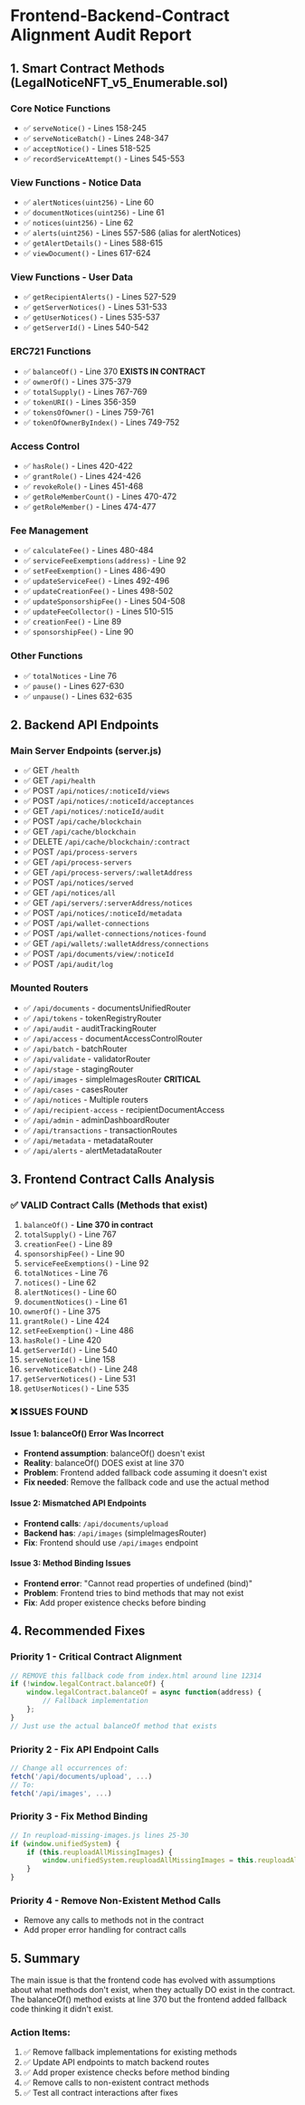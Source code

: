 # Frontend-Backend-Contract Alignment Audit Report

## 1. Smart Contract Methods (LegalNoticeNFT_v5_Enumerable.sol)

### Core Notice Functions
- ✅ `serveNotice()` - Lines 158-245
- ✅ `serveNoticeBatch()` - Lines 248-347
- ✅ `acceptNotice()` - Lines 518-525
- ✅ `recordServiceAttempt()` - Lines 545-553

### View Functions - Notice Data
- ✅ `alertNotices(uint256)` - Line 60
- ✅ `documentNotices(uint256)` - Line 61
- ✅ `notices(uint256)` - Line 62
- ✅ `alerts(uint256)` - Lines 557-586 (alias for alertNotices)
- ✅ `getAlertDetails()` - Lines 588-615
- ✅ `viewDocument()` - Lines 617-624

### View Functions - User Data
- ✅ `getRecipientAlerts()` - Lines 527-529
- ✅ `getServerNotices()` - Lines 531-533
- ✅ `getUserNotices()` - Lines 535-537
- ✅ `getServerId()` - Lines 540-542

### ERC721 Functions
- ✅ `balanceOf()` - Line 370 **EXISTS IN CONTRACT**
- ✅ `ownerOf()` - Lines 375-379
- ✅ `totalSupply()` - Lines 767-769
- ✅ `tokenURI()` - Lines 356-359
- ✅ `tokensOfOwner()` - Lines 759-761
- ✅ `tokenOfOwnerByIndex()` - Lines 749-752

### Access Control
- ✅ `hasRole()` - Lines 420-422
- ✅ `grantRole()` - Lines 424-426
- ✅ `revokeRole()` - Lines 451-468
- ✅ `getRoleMemberCount()` - Lines 470-472
- ✅ `getRoleMember()` - Lines 474-477

### Fee Management
- ✅ `calculateFee()` - Lines 480-484
- ✅ `serviceFeeExemptions(address)` - Line 92
- ✅ `setFeeExemption()` - Lines 486-490
- ✅ `updateServiceFee()` - Lines 492-496
- ✅ `updateCreationFee()` - Lines 498-502
- ✅ `updateSponsorshipFee()` - Lines 504-508
- ✅ `updateFeeCollector()` - Lines 510-515
- ✅ `creationFee()` - Line 89
- ✅ `sponsorshipFee()` - Line 90

### Other Functions
- ✅ `totalNotices` - Line 76
- ✅ `pause()` - Lines 627-630
- ✅ `unpause()` - Lines 632-635

## 2. Backend API Endpoints

### Main Server Endpoints (server.js)
- ✅ GET `/health`
- ✅ GET `/api/health`
- ✅ POST `/api/notices/:noticeId/views`
- ✅ POST `/api/notices/:noticeId/acceptances`
- ✅ GET `/api/notices/:noticeId/audit`
- ✅ POST `/api/cache/blockchain`
- ✅ GET `/api/cache/blockchain`
- ✅ DELETE `/api/cache/blockchain/:contract`
- ✅ POST `/api/process-servers`
- ✅ GET `/api/process-servers`
- ✅ GET `/api/process-servers/:walletAddress`
- ✅ POST `/api/notices/served`
- ✅ GET `/api/notices/all`
- ✅ GET `/api/servers/:serverAddress/notices`
- ✅ POST `/api/notices/:noticeId/metadata`
- ✅ POST `/api/wallet-connections`
- ✅ POST `/api/wallet-connections/notices-found`
- ✅ GET `/api/wallets/:walletAddress/connections`
- ✅ POST `/api/documents/view/:noticeId`
- ✅ POST `/api/audit/log`

### Mounted Routers
- ✅ `/api/documents` - documentsUnifiedRouter
- ✅ `/api/tokens` - tokenRegistryRouter
- ✅ `/api/audit` - auditTrackingRouter
- ✅ `/api/access` - documentAccessControlRouter
- ✅ `/api/batch` - batchRouter
- ✅ `/api/validate` - validatorRouter
- ✅ `/api/stage` - stagingRouter
- ✅ `/api/images` - simpleImagesRouter **CRITICAL**
- ✅ `/api/cases` - casesRouter
- ✅ `/api/notices` - Multiple routers
- ✅ `/api/recipient-access` - recipientDocumentAccess
- ✅ `/api/admin` - adminDashboardRouter
- ✅ `/api/transactions` - transactionRoutes
- ✅ `/api/metadata` - metadataRouter
- ✅ `/api/alerts` - alertMetadataRouter

## 3. Frontend Contract Calls Analysis

### ✅ VALID Contract Calls (Methods that exist)
1. `balanceOf()` - **Line 370 in contract**
2. `totalSupply()` - Line 767
3. `creationFee()` - Line 89
4. `sponsorshipFee()` - Line 90
5. `serviceFeeExemptions()` - Line 92
6. `totalNotices` - Line 76
7. `notices()` - Line 62
8. `alertNotices()` - Line 60
9. `documentNotices()` - Line 61
10. `ownerOf()` - Line 375
11. `grantRole()` - Line 424
12. `setFeeExemption()` - Line 486
13. `hasRole()` - Line 420
14. `getServerId()` - Line 540
15. `serveNotice()` - Line 158
16. `serveNoticeBatch()` - Line 248
17. `getServerNotices()` - Line 531
18. `getUserNotices()` - Line 535

### ❌ ISSUES FOUND

#### Issue 1: balanceOf() Error Was Incorrect
- **Frontend assumption**: balanceOf() doesn't exist
- **Reality**: balanceOf() DOES exist at line 370
- **Problem**: Frontend added fallback code assuming it doesn't exist
- **Fix needed**: Remove the fallback code and use the actual method

#### Issue 2: Mismatched API Endpoints
- **Frontend calls**: `/api/documents/upload`
- **Backend has**: `/api/images` (simpleImagesRouter)
- **Fix**: Frontend should use `/api/images` endpoint

#### Issue 3: Method Binding Issues
- **Frontend error**: "Cannot read properties of undefined (bind)"
- **Problem**: Frontend tries to bind methods that may not exist
- **Fix**: Add proper existence checks before binding

## 4. Recommended Fixes

### Priority 1 - Critical Contract Alignment
```javascript
// REMOVE this fallback code from index.html around line 12314
if (!window.legalContract.balanceOf) {
    window.legalContract.balanceOf = async function(address) {
        // Fallback implementation
    };
}
// Just use the actual balanceOf method that exists
```

### Priority 2 - Fix API Endpoint Calls
```javascript
// Change all occurrences of:
fetch('/api/documents/upload', ...)
// To:
fetch('/api/images', ...)
```

### Priority 3 - Fix Method Binding
```javascript
// In reupload-missing-images.js lines 25-30
if (window.unifiedSystem) {
    if (this.reuploadAllMissingImages) {
        window.unifiedSystem.reuploadAllMissingImages = this.reuploadAllMissingImages.bind(this);
    }
}
```

### Priority 4 - Remove Non-Existent Method Calls
- Remove any calls to methods not in the contract
- Add proper error handling for contract calls

## 5. Summary

The main issue is that the frontend code has evolved with assumptions about what methods don't exist, when they actually DO exist in the contract. The balanceOf() method exists at line 370 but the frontend added fallback code thinking it didn't exist.

### Action Items:
1. ✅ Remove fallback implementations for existing methods
2. ✅ Update API endpoints to match backend routes
3. ✅ Add proper existence checks before method binding
4. ✅ Remove calls to non-existent contract methods
5. ✅ Test all contract interactions after fixes